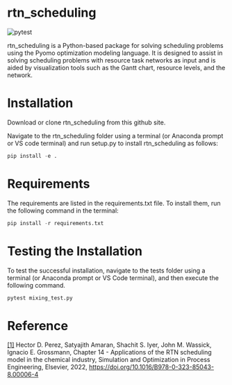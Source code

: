 # rtn_scheduling

![pytest](https://github.com/JavalVyas2000/rtn_scheduling/actions/workflows/pytest.yml/badge.svg) <br> 

rtn_scheduling is a Python-based package for solving scheduling problems using the Pyomo optimization modeling language. It is designed to assist in solving scheduling problems with resource task networks as input and is aided by visualization tools such as the Gantt chart, resource levels, and the network.

# Installation

Download or clone rtn_scheduling from this github site. 

Navigate to the rtn_scheduling folder using a terminal (or Anaconda prompt or VS code terminal) and run setup.py to install rtn_scheduling as follows:

```python
pip install -e . 
```
# Requirements
 
The requirements are listed in the requirements.txt file. To install them, run the following command in the terminal:

```python 
pip install -r requirements.txt
```

# Testing the Installation

To test the successful installation, navigate to the tests folder using a terminal (or Anaconda prompt or VS Code terminal), and then execute the following command. 

```python 
pytest mixing_test.py
```
# Reference

[[1]](https://www.sciencedirect.com/science/article/abs/pii/B9780323850438000064) Hector D. Perez, Satyajith Amaran, Shachit S. Iyer, John M. Wassick, Ignacio E. Grossmann,
Chapter 14 - Applications of the RTN scheduling model in the chemical industry,
Simulation and Optimization in Process Engineering,
Elsevier,
2022, https://doi.org/10.1016/B978-0-323-85043-8.00006-4
